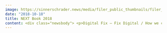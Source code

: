 ```yaml
---
image: https://sinnerschrader.news/media/filer_public_thumbnails/filer_public/7a/76/7a762c13-eb1b-4cb2-9885-7b0610613602/700px_dffd_book.png__480x288_q85_crop_subsampling-2_upscale.png
date: "2018-10-18"
title: NEXT Book 2018
content: <div class="newsbody"> <p>Digital Fix – Fix Digital / How we can revolutionise the digital world</p> <ul> <li><strong>Anthology</strong> with articles from experts and NEXT speakers including François Chollet, Virginia Dignum, Stephan Dörner, Fifer Garbesi, David Mattin, Pamela Pavliscak, Martin Recke, Tobias Revell, Adam Tinworth and Nika Wiedinger</li> <li><strong>Question&#58;</strong> How can the various problems facing our societies be resolved in light of digital technologies and their negative impact on social structures? We do not believe there is a simple solution. This is why the anthology offers a range of different perspectives.</li> </ul> <p><u>Description</u><br/> Is there a possibility that the promises of digital technology could end up having the opposite effect? How can we resolve the various problems facing our societies today as a result of the negative consequences of the digital revolution? Strategists, designers, engineers, researchers, journalists, philosophers, practicians, entrepreneurs and artists present their solutions in this book. What they all have in common is a constructive view of the digital world in which we live. Published by Matthias Schrader and Volker Martens, the organisers of the NEXT Conference in Hamburg. </p> <p><u>The 10 authors</u></p> <p><strong>François Chollet</strong></p> <ul> <li>Software engineer specializing in Deep Learning at Google and author of "Deep Learning with Python".</li> <li>Topic&#58; What worries me about AI</li> </ul> <p><strong>Virginia Dignum</strong></p> <ul> <li>Associate Professor at the Faculty of Technology, Policy and Management at Delft University of Technology and author of "A Model for Organizational Interaction&#58; Based on Agents, Founded in Logic".</li> <li>Topic&#58; With great power comes great responsibility</li> </ul> <p><strong>Stephan Dörner</strong></p> <ul> <li>Tech journalist, online editor-in-chief of t3n</li> <li>Topic&#58; Luxury problems&#58; How to overcome the paradox of the digital economy</li> </ul> <p><strong>Fifer Garbesi</strong></p> <ul> <li>Producer and director of Virtual Reality. co-founder of ARTandVR</li> <li>Topic&#58; Five pillars of ethical immersion</li> </ul> <p><strong>David Mattin</strong></p> <ul> <li>Trend researcher, columnist for BA Business Life and contributing editor of the Los Angeles Review of Books.</li> <li>Topic&#58; Welcome to augmented modernity</li> </ul> <p><strong>Pamela Pavliscak</strong></p> <ul> <li>Founder of the design research company Change Sciences and author of "Designing for Happiness&#58; The User and Business Benefits of Positive Design".</li> <li>Topic&#58; Can we design technology for well-being?</li> </ul> <p><strong>Martin Recke</strong></p> <ul> <li>Co-founder of NEXT Conference, editor at SinnerSchrader</li> <li>Topic&#58; Digital Fix - Fix Digital</li> </ul> <p><strong>Tobias Revell</strong></p> <ul> <li>Artist and designer, co-founder of the research consultancy Strange Telemetry and the research and curational project Haunted Machines.</li> <li>Topic&#58; The imagination trap</li> </ul> <p><strong>Adam Tinworth</strong></p> <ul> <li>Digital publishing strategist, trainer and online journalist.</li> <li>Topic&#58; From innocent idealism to pragmatic fixes</li> </ul> <p><strong>Nika Wiedinger</strong></p> <ul> <li>Cultural scientist, philosopher, researcher at the Institute for Economic Design (IfW)</li> <li>Topic&#58; No way back?</li> </ul> <p> </p> <p><strong>Product information</strong></p> <ul> <li>Languages&#58; German (print/e-book), English (e-book)</li> <li>Design based on the existing book series – transformational products, product field</li> <li>Approx. 200 pages</li> <li>Price&#58; EUR 29.90</li> <li>Publication date&#58; 18 October 2018</li> </ul> <p>Publishing House&#58; NEXT FACTORY OTTENSEN</p> <p> <a class="news-backlink" href="/en/"> <svg class="svg-ico svg-ico--arrow-left"> <use xlink&#58;href="#arrow-down"></use> </svg>Back to the overview </a> </p> </div>
---
```

